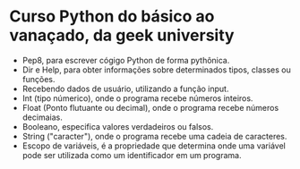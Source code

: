 # Curso Python do básico ao vanaçado, da geek university

- Pep8, para escrever cógigo Python de forma pythônica.
 - Dir e Help, para obter informações sobre determinados tipos, classes ou funções.
 - Recebendo dados de usuário, utilizando a função input.
 - Int (tipo númerico), onde o programa recebe números inteiros.
 - Float (Ponto flutuante ou decimal), onde o programa recebe números decimaias.
 - Booleano, especifica valores verdadeiros ou falsos.
 - String ("caracter"), onde o programa recebe uma cadeia de caracteres.
 - Escopo de variáveis, é a propriedade que determina onde uma variável pode ser utilizada como um identificador em um programa.
